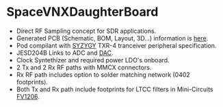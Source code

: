 # SpaceVNXDaughterBoard
- Direct RF Sampling concept for SDR applications.
- Generated PCB (Schematic, BOM, Layout, 3D...) information is [here](SpaceVNXDaughterBoard.pdf).
- Pod compilant with [SYZYGY](https://syzygyfpga.io/specification/) TXR-4 tranceiver peripheral specification.
- JESD204B Links to ADC and [DAC](https://www.ti.com/product/DAC37J82). 
- Clock Syntethizer and required power LDO's onboard.
- 2 Tx and 2 Rx RF paths with MMCX connectors.
- Rx RF path includes option to solder matching network (0402 footprints).
- Both Tx and Rx path include footprints for LTCC filters in Mini-Circuits [FV1206](https://www.minicircuits.com/pcb/98-pl137.pdf).
